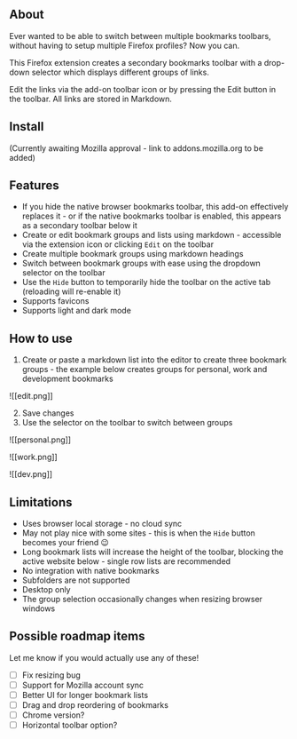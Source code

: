 ## About

Ever wanted to be able to switch between multiple bookmarks toolbars, without having to setup multiple Firefox profiles? Now you can.

This Firefox extension creates a secondary bookmarks toolbar with a drop-down selector which displays different groups of links.

Edit the links via the add-on toolbar icon or by pressing the Edit button in the toolbar. All links are stored in Markdown.

## Install

(Currently awaiting Mozilla approval - link to addons.mozilla.org to be added)

## Features

- If you hide the native browser bookmarks toolbar, this add-on effectively replaces it - or if the native bookmarks toolbar is enabled, this appears as a secondary toolbar below it 
- Create or edit bookmark groups and lists using markdown - accessible via the extension icon or clicking `Edit` on the toolbar
- Create multiple bookmark groups using markdown headings
- Switch between bookmark groups with ease using the dropdown selector on the toolbar
- Use the `Hide` button to temporarily hide the toolbar on the active tab (reloading will re-enable it)
- Supports favicons
- Supports light and dark mode

## How to use

1) Create or paste a markdown list into the editor to create three bookmark groups - the example below creates groups for personal, work and development bookmarks

![[edit.png]]

2) Save changes
3) Use the selector on the toolbar to switch between groups

![[personal.png]]

![[work.png]]

![[dev.png]]

## Limitations

- Uses browser local storage - no cloud sync
- May not play nice with some sites - this is when the `Hide` button becomes your friend 😉
- Long bookmark lists will increase the height of the toolbar, blocking the active website below - single row lists are recommended
- No integration with native bookmarks
- Subfolders are not supported
- Desktop only
- The group selection occasionally changes when resizing browser windows

## Possible roadmap items

Let me know if you would actually use any of these!

- [ ] Fix resizing bug
- [ ] Support for Mozilla account sync
- [ ] Better UI for longer bookmark lists
- [ ] Drag and drop reordering of bookmarks
- [ ] Chrome version?
- [ ] Horizontal toolbar option?